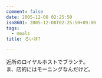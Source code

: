 ```yaml
---
comment: false
date: 2005-12-08 02:25:50
iso8601: 2005-12-08T02:25:50+09:00
tags:
  - meals
title: ろいほ?

---
```


<div class="entry-body">
  <p>近所のロイヤルホストでブランチ。<br />
    ま、店的にはモーニングなんだけど。</p>
</div>
